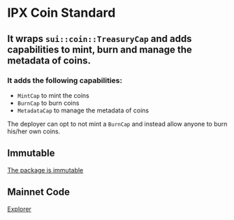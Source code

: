 # IPX Coin Standard

## It wraps `sui::coin::TreasuryCap` and adds capabilities to mint, burn and manage the metadata of coins.

### It adds the following capabilities:

-   `MintCap` to mint the coins
-   `BurnCap` to burn coins
-   `MetadataCap` to manage the metadata of coins

The deployer can opt to not mint a `BurnCap` and instead allow anyone to burn his/her own coins.

## Immutable

[The package is immutable](https://suiscan.xyz/mainnet/tx/FxxwZJrQLRJs13h5rRMkJFFAHfv5KQobThyVG7RhtRUE)

## Mainnet Code

[Explorer](https://suiscan.xyz/mainnet/object/0x6514249c7b1140c38e3d4be9801fd945f85bbfdb1a7af93769b8e0dc7a375046/contracts)
